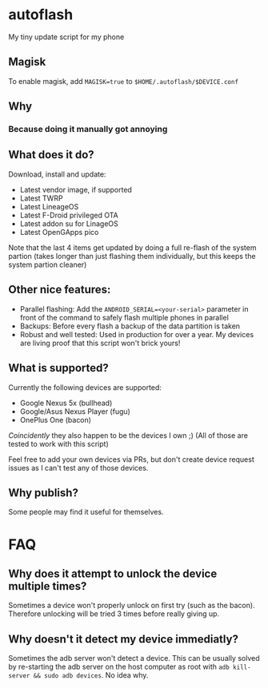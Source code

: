 # autoflash

My tiny update script for my phone

## Magisk

To enable magisk, add `MAGISK=true` to `$HOME/.autoflash/$DEVICE.conf`

## Why

### Because doing it manually got annoying

## What does it do?

Download, install and update:
 - Latest vendor image, if supported
 - Latest TWRP
 - Latest LineageOS
 - Latest F-Droid privileged OTA
 - Latest addon su for LinageOS
 - Latest OpenGApps pico

Note that the last 4 items get updated by doing a full re-flash of the system partion (takes longer than just flashing them individually, but this keeps the system partion cleaner)

## Other nice features:

 - Parallel flashing: Add the `ANDROID_SERIAL=<your-serial>` parameter in front of the command to safely flash multiple phones in parallel
 - Backups: Before every flash a backup of the data partition is taken
 - Robust and well tested: Used in production for over a year. My devices are living proof that this script won't brick yours!

## What is supported?

Currently the following devices are supported:
 - Google Nexus 5x (bullhead)
 - Google/Asus Nexus Player (fugu)
 - OnePlus One (bacon)

_Coincidently_ they also happen to be the devices I own ;) (All of those are tested to work with this script)

Feel free to add your own devices via PRs, but don't create device request issues as I can't test any of those devices.

## Why publish?

Some people may find it useful for themselves.

# FAQ

## Why does it attempt to unlock the device multiple times?

Sometimes a device won't properly unlock on first try (such as the bacon). Therefore unlocking will be tried 3 times before really giving up.

## Why doesn't it detect my device immediatly?

Sometimes the adb server won't detect a device. This can be usually solved by re-starting the adb server on the host computer as root with `adb kill-server && sudo adb devices`. No idea why.
